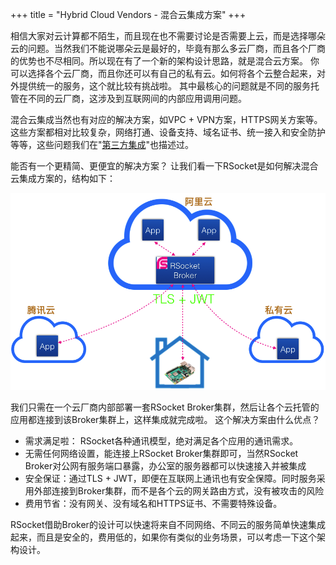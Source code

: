 +++
title = "Hybrid Cloud Vendors - 混合云集成方案"
+++

相信大家对云计算都不陌生，而且现在也不需要讨论是否需要上云，而是选择哪朵云的问题。当然我们不能说哪朵云是最好的，毕竟有那么多云厂商，而且各个厂商的优势也不尽相同。所以现在有了一个新的架构设计思路，就是混合云方案。
你可以选择各个云厂商，而且你还可以有自己的私有云。如何将各个云整合起来，对外提供统一的服务，这个就比较有挑战啦。 其中最核心的问题就是不同的服务托管在不同的云厂商，这涉及到互联网间的内部应用调用问题。

混合云集成当然也有对应的解决方案，如VPC + VPN方案，HTTPS网关方案等。这些方案都相对比较复杂，网络打通、设备支持、域名证书、统一接入和安全防护等等，这些问题我们在"[第三方集成](/open-integration/)"也描述过。

能否有一个更精简、更便宜的解决方案？ 让我们看一下RSocket是如何解决混合云集成方案的，结构如下：

![Hybrid Cloud](/static/images/integration/hybrid_cloud_arch.png)

我们只需在一个云厂商内部部署一套RSocket Broker集群，然后让各个云托管的应用都连接到该Broker集群上，这样集成就完成啦。 这个解决方案由什么优点？

* 需求满足啦： RSocket各种通讯模型，绝对满足各个应用的通讯需求。
* 无需任何网络设置，能连接上RSocket Broker集群即可，当然RSocket Broker对公网有服务端口暴露，办公室的服务器都可以快速接入并被集成
* 安全保证：通过TLS + JWT，即便在互联网上通讯也有安全保障。同时服务采用外部连接到Broker集群，而不是各个云的网关路由方式，没有被攻击的风险
* 费用节省：没有网关、没有域名和HTTPS证书、不需要特殊设备。

RSocket借助Broker的设计可以快速将来自不同网络、不同云的服务简单快速集成起来，而且是安全的，费用低的，如果你有类似的业务场景，可以考虑一下这个架构设计。
